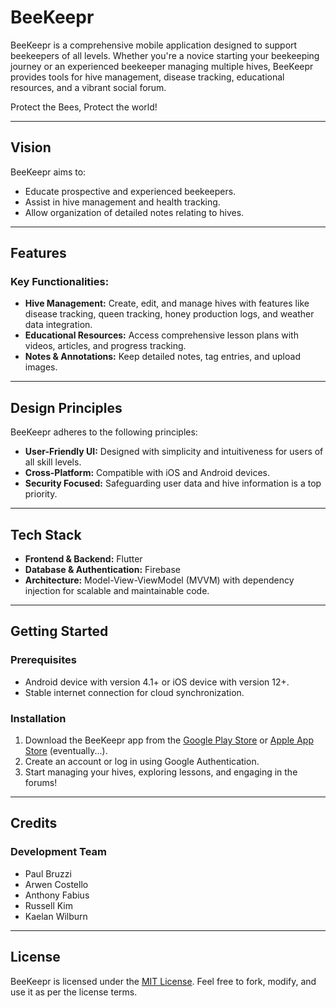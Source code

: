# BeeKeepr

BeeKeepr is a comprehensive mobile application designed to support beekeepers of all levels. Whether you're a novice starting your beekeeping journey or an experienced beekeeper managing multiple hives, BeeKeepr provides tools for hive management, disease tracking, educational resources, and a vibrant social forum. 

Protect the Bees, Protect the world!

---

## Vision

BeeKeepr aims to:

- Educate prospective and experienced beekeepers.
- Assist in hive management and health tracking.
- Allow organization of detailed notes relating to hives.

---

## Features

### Key Functionalities:

- **Hive Management:** Create, edit, and manage hives with features like disease tracking, queen tracking, honey production logs, and weather data integration.
- **Educational Resources:** Access comprehensive lesson plans with videos, articles, and progress tracking.
- **Notes & Annotations:** Keep detailed notes, tag entries, and upload images.

---

## Design Principles

BeeKeepr adheres to the following principles:

- **User-Friendly UI:** Designed with simplicity and intuitiveness for users of all skill levels.
- **Cross-Platform:** Compatible with iOS and Android devices.
- **Security Focused:** Safeguarding user data and hive information is a top priority.

---

## Tech Stack

- **Frontend & Backend:** Flutter
- **Database & Authentication:** Firebase
- **Architecture:** Model-View-ViewModel (MVVM) with dependency injection for scalable and maintainable code.

---

## Getting Started

### Prerequisites

- Android device with version 4.1+ or iOS device with version 12+.
- Stable internet connection for cloud synchronization.

### Installation

1. Download the BeeKeepr app from the [Google Play Store](#) or [Apple App Store](#) (eventually...).
2. Create an account or log in using Google Authentication.
3. Start managing your hives, exploring lessons, and engaging in the forums!

---

## Credits

### Development Team

- Paul Bruzzi
- Arwen Costello
- Anthony Fabius
- Russell Kim
- Kaelan Wilburn

---

## License

BeeKeepr is licensed under the [MIT License](LICENSE). Feel free to fork, modify, and use it as per the license terms.
